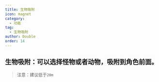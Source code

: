 ```yaml
---
title: 生物吸附
icon: magnet
category:
  - 功能
tag:
  - 生物吸附
author: Double
order: 14
---
```


## 生物吸附：可以选择怪物或者动物，吸附到角色前面。
>注意：建议低于`20m`
